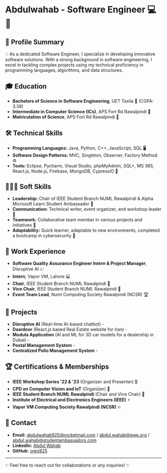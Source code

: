 # Abdulwahab - Software Engineer :computer: :rocket:

## :bust_in_silhouette: Profile Summary
:bulb: As a dedicated Software Engineer, I specialize in developing innovative software solutions. With a strong background in software engineering, I excel in tackling complex projects using my technical proficiency in programming languages, algorithms, and data structures.

## :mortar_board: Education
- **Bachelors of Science in Software Engineering**, UET Taxila :school: (CGPA: 3.38)
- **Intermediate in Computer Science (ICs)**, APS Fort Rd Rawalpindi :notebook_with_decorative_cover:
- **Matriculation of Science**, APS Fort Rd Rawalpindi :microscope:

## :hammer_and_wrench: Technical Skills
- **Programming Languages:** Java, Python, C++, JavaScript, SQL :desktop_computer:
- **Software Design Patterns:** MVC, Singleton, Observer, Factory Method :gear:
- **Tools:** Eclipse, Pycharm, Visual Studio, phpMyAdmin, SQL+, MS 365, React.js, Node.js, Firebase, MongoDB, CypressIO :toolbox:

## :people_holding_hands: Soft Skills
- **Leadership:** Chair of IEEE Student Branch NUML Rawalpindi & Alpha Microsoft Learn Student Ambassador :crown:
- **Communication:** Technical writer, event organizer, and workshop leader :speech_balloon:
- **Teamwork:** Collaborative team member in various projects and initiatives :handshake:
- **Adaptability:** Quick learner, adaptable to new environments, completed a bootcamp in cybersecurity :rocket:

## :briefcase: Work Experience
- **Software Quality Assurance Engineer Intern & Project Manager**, Disruptive AI :chart_with_upwards_trend:
- **Intern**, Vapor VM, Lahore :computer:
- **Chair**, IEEE Student Branch NUML Rawalpindi :star2:
- **Vice Chair**, IEEE Student Branch NUML Rawalpindi :medal_sports:
- **Event Team Lead**, Numl Computing Society Rawalpindi (NCSR) :trophy:

## :rocket: Projects
- **Disruptive AI** (Real-time AI-based chatbot) - 
- **Daardoor** (React.js based Real Estate website for Iran) -
- **Modula Application** (AI and ML for 3D car models for a dealership in Dubai) - 
- **Postal Management System** - 
- **Centralized Polio Management System** - 

## :trophy: Certifications & Memberships
- **IEEE Workshop Series '22 & '23** (Organizer and Presenter) :medal_military:
- **CPD on Computer Vision and IoT** (Organizer) :satellite:
- **IEEE Student Branch NUML Rawalpindi** (Chair and Vice Chair) :electric_plug:
- **Institute of Electrical and Electronics Engineers (IEEE)** :zap:
- **Vapor VM Computing Society Rawalpindi (NCSR)** :fire:

## :email: Contact
- **Email:** [abdulwahab925@rocketmail.com](mailto:abdulwahab925@rocketmail.com) / [abdul.wahab@ieee.org](mailto:abdul.wahab@ieee.org) / [abdul.wahab@studentambassadors.com](mailto:abdul.wahab@studentambassadors)
- **LinkedIn:** [Abdul Wahab](www.linkedin.com/in/abdul-wahab-oreo925)
- **GitHub:** [oreo925](https://github.com/oreo925)

---

:sparkles: Feel free to reach out for collaborations or any inquiries! :sparkles:
